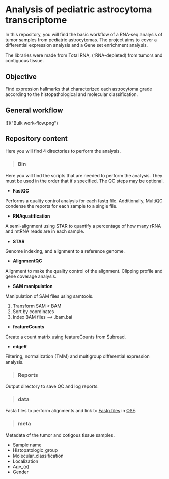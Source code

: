 # Analysis of pediatric astrocytoma transcriptome 

In this repository, you will find the basic workflow of a RNA-seq analysis of tumor samples from pediatric astrocytomas. The project aims to cover a differential expression analysis and a Gene set enrichment analysis. 

The libraries were made from Total RNA, (rRNA-depleted) from tumors and contiguous tissue. 



## Objective

Find expression hallmarks that characterized each astrocytoma grade according to the histopathological and molecular classification.

## General workflow
![]("Bulk work-flow.png")



## Repository content 

Here you will find 4 directories to perform the analysis.

>### Bin
  
  Here you will find the scripts that are needed to perform the analysis. They must be used in the order that it's specified. The QC steps may be optional.
  
   * **FastQC** 
  
  Performs a quality control analysis for each fastq file. Additionally, MultiQC condense the reports for each sample to a single file.
  
   * **RNAquatification** 
  
  A semi-alignment using STAR to quantify a percentage of how many rRNA and mtRNA reads are in each sample.
  
 
  * **STAR** 

Genome indexing, and alignment to a reference genome.

* **AlignmentQC** 

Alignment to make the quality control of the alignment. Clipping profile and gene coverage analysis.


* **SAM manipulation** 

Manipulation of SAM files using samtools. 

1. Transform SAM > BAM 
2. Sort by coordinates
3. Index BAM files —> .bam.bai


* **featureCounts** 
  
Create a count matrix using featureCounts from Subread. 


* **edgeR** 

Filtering, normalization (TMM) and multigroup differential expression analysis. 



>### Reports

Output directory to save QC and log reports. 


>### data

Fasta files to perform alignments and link to [Fastq files](https://osf.io/confirm/3h6s8/0l71H7vSGrjFnOMuEys1MDbn8L4XPO/)
in [OSF](https://osf.io/).

>### meta

Metadata of the tumor and cotigous tissue samples. 

* Sample name
* Histopatologic_group
* Molecular_classification
* Localization
* Age_(y)
* Gender


